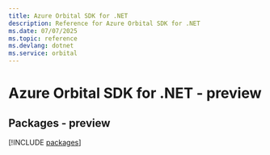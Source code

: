 ```yaml
---
title: Azure Orbital SDK for .NET
description: Reference for Azure Orbital SDK for .NET
ms.date: 07/07/2025
ms.topic: reference
ms.devlang: dotnet
ms.service: orbital
---
```

# Azure Orbital SDK for .NET - preview
## Packages - preview
[!INCLUDE [packages](orbital-index.md)]